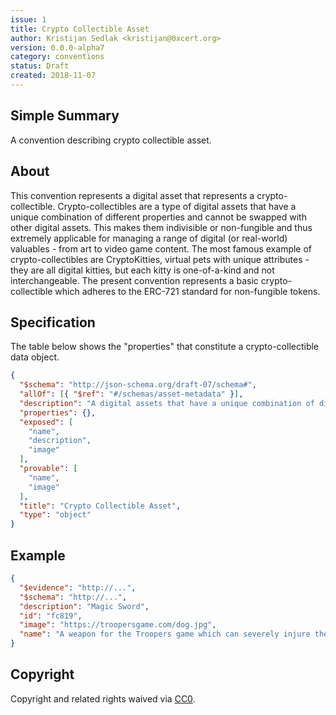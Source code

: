 ```yaml
---
issue: 1
title: Crypto Collectible Asset
author: Kristijan Sedlak <kristijan@0xcert.org>
version: 0.0.0-alpha7
category: conventions
status: Draft
created: 2018-11-07
---
```


## Simple Summary

A convention describing crypto collectible asset.

## About

This convention represents a digital asset that represents a crypto-collectible. Crypto-collectibles are a type of digital assets that have a unique combination of different properties and cannot be swapped with other digital assets. This makes them indivisible or non-fungible and thus extremely applicable for managing a range of digital (or real-world) valuables - from art to video game content. The most famous example of crypto-collectibles are CryptoKitties, virtual pets with unique attributes - they are all digital kitties, but each kitty is one-of-a-kind and not interchangeable. The present convention represents a basic crypto-collectible which adheres to the ERC-721 standard for non-fungible tokens.

## Specification

The table below shows the "properties" that constitute a crypto-collectible data object.

```json
{
  "$schema": "http://json-schema.org/draft-07/schema#",
  "allOf": [{ "$ref": "#/schemas/asset-metadata" }],
  "description": "A digital assets that have a unique combination of different properties.",
  "properties": {},
  "exposed": [
    "name",
    "description",
    "image"
  ],
  "provable": [
    "name",
    "image"
  ],
  "title": "Crypto Collectible Asset",
  "type": "object"
}
```

## Example

```json
{
  "$evidence": "http://...",
  "$schema": "http://...",
  "description": "Magic Sword",
  "id": "fc819",
  "image": "https://troopersgame.com/dog.jpg",
  "name": "A weapon for the Troopers game which can severely injure the enemy."
}
```

## Copyright

Copyright and related rights waived via [CC0](https://creativecommons.org/publicdomain/zero/1.0/).
